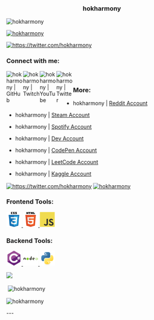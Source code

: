 <h3 align="center">hokharmony</h3>

<p align="left"> <img src="https://komarev.com/ghpvc/?username=hokharmony&label=Profile%20views&color=0e75b6&style=flat" alt="hokharmony" /> </p>

<p align="left"> <a href="https://github.com/ryo-ma/github-profile-trophy"><img src="https://github-profile-trophy.vercel.app/?username=hokharmony" alt="hokharmony" /></a> </p>

<p align="left"> <a href="https://twitter.com/https://twitter.com/hokharmony" target="blank"><img src="https://img.shields.io/twitter/follow/https://twitter.com/hokharmony?logo=twitter&style=for-the-badge" alt="https://twitter.com/hokharmony" /></a> </p>

<h3 align="left">Connect with me:</h3>

[<img align="left" alt="hokharmony | GitHub" width="44px" src="https://cdn.discordapp.com/attachments/744842644798046211/838091206348767302/5d69e29f0d71aaa04ed9725100199b4e.png" />][github]
[<img align="left" alt="hokharmony | Twitch" width="44px" src="https://img.icons8.com/fluent/2x/twitch.png" />][twitch]
[<img align="left" alt="hokharmony | YouTube" width="44px" src="https://img.icons8.com/color/2x/youtube-play.png" />][youtube]
[<img align="left" alt="hokharmony | Twitter" width="44px" src="https://cdn.discordapp.com/attachments/744842644798046211/838091455062868018/4662875160dc4c56954003ebda995414.png" />][twitter]

<br />

### More:

[github]: https://github.com/hokharmony
[twitch]: https://www.twitch.tv/hokharmony
[youtube]: https://www.youtube.com/channel/UC5XBrb0wb4lnpfG0cSTaguQ
[twitter]: https://twitter.com/hokharmony

  
- hokharmony | [Reddit Account](https://www.reddit.com/u/hokharmony)

- hokharmony | [Steam Account](https://steamcommunity.com/profiles/76561198874388272)

- hokharmony | [Spotify Account](https://open.spotify.com/user/31rliietdvsx7qgkbzwjsaiqwvxq)

- hokharmony | [Dev Account](https://dev.to/hokharmony)

- hokharmony | [CodePen Account](https://codepen.io/hokharmony)

- hokharmony | [LeetCode Account](https://leetcode.com/hokharmony)

- hokharmony | [Kaggle Account](https://www.kaggle.com/hokharmony)

<p align="left">
<a href="https://twitter.com/https://twitter.com/hokharmony" target="blank"><img align="center" src="https://raw.githubusercontent.com/rahuldkjain/github-profile-readme-generator/neutral-icons/src/images/icons/Social/twitter.svg" alt="https://twitter.com/hokharmony" height="30" width="40" /></a>
<a href="https://www.youtube.com/c/hokharmony" target="blank"><img align="center" src="https://raw.githubusercontent.com/rahuldkjain/github-profile-readme-generator/neutral-icons/src/images/icons/Social/youtube.svg" alt="hokharmony" height="30" width="40" /></a>
</p>

### Frontend Tools:
<p align="left"> <a href="https://www.w3schools.com/css/" target="_blank"> <img src="https://raw.githubusercontent.com/devicons/devicon/master/icons/css3/css3-original-wordmark.svg" alt="css3" width="40" height="40"/> </a> <a href="https://www.w3.org/html/" target="_blank"> <img src="https://raw.githubusercontent.com/devicons/devicon/master/icons/html5/html5-original-wordmark.svg" alt="html5" width="40" height="40"/> </a> <a href="https://developer.mozilla.org/en-US/docs/Web/JavaScript" target="_blank"> <img src="https://raw.githubusercontent.com/devicons/devicon/master/icons/javascript/javascript-original.svg" alt="javascript" width="40" height="40"/> </a> </p>

### Backend Tools:
<p align="left"> <a href="https://www.w3schools.com/cs/" target="_blank"> <img src="https://raw.githubusercontent.com/devicons/devicon/master/icons/csharp/csharp-original.svg" alt="csharp" width="40" height="40"/> </a> <a href="https://nodejs.org/" target="_blank"> <img src="https://raw.githubusercontent.com/devicons/devicon/master/icons/nodejs/nodejs-original-wordmark.svg" alt="nodejs" width="40" height="40"/> </a> <a href="https://www.python.org/" target="_blank"> <img src="https://raw.githubusercontent.com/devicons/devicon/master/icons/python/python-original.svg" alt="python" width="40" height="40"/> </a> </p>

<img src="https://github-readme-stats.vercel.app/api/top-langs/?username=hokharmony&theme=dark&hide_langs_below=1">
<p>&nbsp;<img align="center" src="https://github-readme-stats.vercel.app/api?username=hokharmony&show_icons=true&theme=dark&title_color=ffffff&text_color=ffffff&locale=en" alt="hokharmony" /></p>
<p><img align="center" src="https://github-readme-streak-stats.herokuapp.com/?user=hokharmony&theme=dark" alt="hokharmony" /></p>
---
